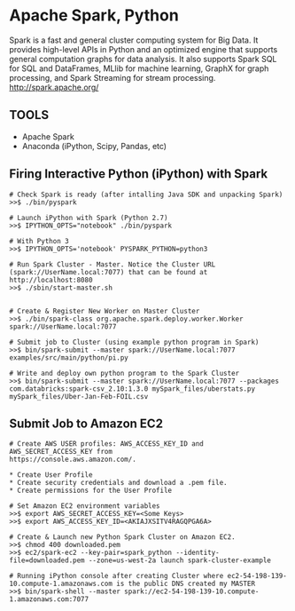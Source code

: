 # Apache Spark, Python

Spark is a fast and general cluster computing system for Big Data. It provides
high-level APIs in Python and an optimized engine that supports general computation
graphs for data analysis. It also supports Spark SQL for SQL and DataFrames,
MLlib for machine learning, GraphX for graph processing, and Spark Streaming for
stream processing.  <http://spark.apache.org/>


## TOOLS

* Apache Spark
* Anaconda (iPython, Scipy, Pandas, etc)


## Firing Interactive Python (iPython) with Spark

    # Check Spark is ready (after intalling Java SDK and unpacking Spark)
    >>$ ./bin/pyspark

    # Launch iPython with Spark (Python 2.7)
    >>$ IPYTHON_OPTS="notebook" ./bin/pyspark

    # With Python 3
    >>$ IPYTHON_OPTS='notebook' PYSPARK_PYTHON=python3

    # Run Spark Cluster - Master. Notice the Cluster URL
    (spark://UserName.local:7077) that can be found at http://localhost:8080
    >>$ ./sbin/start-master.sh


    # Create & Register New Worker on Master Cluster
    >>$ ./bin/spark-class org.apache.spark.deploy.worker.Worker spark://UserName.local:7077

    # Submit job to Cluster (using example python program in Spark)
    >>$ bin/spark-submit --master spark://UserName.local:7077 examples/src/main/python/pi.py

    # Write and deploy own python program to the Spark Cluster
    >>$ bin/spark-submit --master spark://UserName.local:7077 --packages com.databricks:spark-csv_2.10:1.3.0 mySpark_files/uberstats.py mySpark_files/Uber-Jan-Feb-FOIL.csv


## Submit Job to Amazon EC2
    # Create AWS USER profiles: AWS_ACCESS_KEY_ID and AWS_SECRET_ACCESS_KEY from
    https://console.aws.amazon.com/.

    * Create User Profile
    * Create security credentials and download a .pem file.
    * Create permissions for the User Profile

    # Set Amazon EC2 environment variables
    >>$ export AWS_SECRET_ACCESS_KEY=<Some Keys>
    >>$ export AWS_ACCESS_KEY_ID=<AKIAJXSITV4RAGQPGA6A>

    # Create & Launch new Python Spark Cluster on Amazon EC2.
    >>$ chmod 400 downloaded.pem
    >>$ ec2/spark-ec2 --key-pair=spark_python --identity-file=downloaded.pem --zone=us-west-2a launch spark-cluster-example

    # Running iPython console after creating Cluster where ec2-54-198-139-10.compute-1.amazonaws.com is the public DNS created my MASTER
    >>$ bin/spark-shell --master spark://ec2-54-198-139-10.compute-1.amazonaws.com:7077
